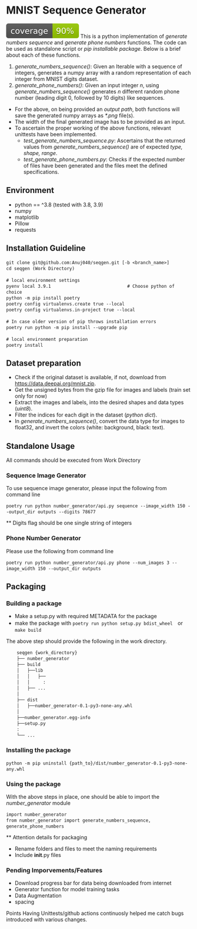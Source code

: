 # MNIST Sequence Generator
![coverage](figs/coverage.svg)
This is a python implementation of _generate numbers sequence_ and _generate phone numbers_ functions. The code can be used as standalone script or _pip installable package_. Below is a brief about each of these functions.
1. *generate_numbers_sequence()*: Given an Iterable with a sequence of integers, generates a numpy array with a random representation of each integer from MNIST digits dataset.
2. *generate_phone_numbers()*: Given an input integer _n_, using *generate_numbers_sequence()* generates _n_ different random phone number (leading digit 0, followed by 10 digits) like sequences.
* For the above, on being provided an _output path_, both functions will save the generated numpy arrays as _*.png_ file(s). 
* The width of the final generated image has to be provided as an input.
* To ascertain the proper working of the above functions, relevant unittests have been implemented.
    * *test_generate_numbers_sequence.py*: Ascertains that the returned values from *generate_numbers_sequence()* are of expected _type, shape, range_.
    * *test_generate_phone_numbers.py*: Checks if the expected number of files have been generated and the files meet the defined specifications.

## Environment
* python == ^3.8 (tested with 3.8, 3.9)
* numpy
* matplotlib
* Pillow
* requests

## Installation Guideline

```
git clone git@github.com:Anuj040/seqgen.git [-b <branch_name>]
cd seqgen (Work Directory)

# local environment settings
pyenv local 3.9.1                             # Choose python of choice                                  
python -m pip install poetry
poetry config virtualenvs.create true --local
poetry config virtualenvs.in-project true --local

# In case older version of pip throws installation errors
poetry run python -m pip install --upgrade pip 

# local environment preparation
poetry install

```
## Dataset preparation
* Check if the original dataset is available, if not, download from https://data.deepai.org/mnist.zip.
* Get the unsigned bytes from the gzip file for images and labels (train set only for now)
* Extract the images and labels, into the desired shapes and data types (_uint8_).
* Filter the indices for each digit in the dataset (_python dict_).
* In *generate_numbers_sequence()*, convert the data type for images to float32, and invert the colors (white: background, black: text).

## Standalone Usage
All commands should be executed from Work Directory
### Sequence Image Generator
To use sequence image generator, please input the following from command line
```
poetry run python number_generator/api.py sequence --image_width 150 --output_dir outputs --digits 78677
```
** Digits flag should be one single string of integers
### Phone Number Generator
Please use the following from command line
```
poetry run python number_generator/api.py phone --num_images 3 --image_width 150 --output_dir outputs
```

## Packaging
### Building a package
* Make a setup.py with required METADATA for the package
* make the package with ```poetry run python setup.py bdist_wheel```　or ```make build```

The above step should provide the following in the work directory.
```
    seqgen {work_directory}
    ├── number_generator
    ├── build                  
    │   ├──lib                               
    │   │   ├──
    │   │     :
    │   ├── ...
    │
    ├── dist                  
    │   ├──number_generator-0.1-py3-none-any.whl  
    │
    ├──number_generator.egg-info
    ├──setup.py
    :
    └── ...
```
### Installing the package
```
python -m pip uninstall {path_to}/dist/number_generator-0.1-py3-none-any.whl
```
### Using the package
With the above steps in place, one should be able to import the _number_generator_ module
```
import number_generator
from number_generator import generate_numbers_sequence, generate_phone_numbers
```

** Attention details for packaging
* Rename folders and files to meet the naming requirements
* Include __init__.py files

### Pending Imporvements/Features
* Download progress bar for data being downloaded from internet
* Generator function for model training tasks
* Data Augmentation
* spacing

Points
Having Unittests/github actions continuosly helped me catch bugs introduced with various changes.
